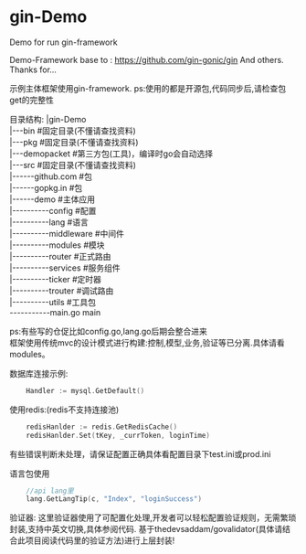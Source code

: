 # gin-Demo
Demo for run gin-framework


Demo-Framework base to : https://github.com/gin-gonic/gin
And others. 
Thanks for...

示例主体框架使用gin-framework.
ps:使用的都是开源包,代码同步后,请检查包get的完整性


目录结构:
|gin-Demo<br> 
|---bin          #固定目录(不懂请查找资料)<br> 
|---pkg          #固定目录(不懂请查找资料)<br> 
|---demopacket   #第三方包(工具)，编译时go会自动选择<br> 
|---src          #固定目录(不懂请查找资料)<br> 
|------github.com   #包<br> 
|------gopkg.in     #包<br> 
|------demo         #主体应用<br> 
|----------config      #配置<br> 
|----------lang        #语言<br> 
|----------middleware  #中间件<br> 
|----------modules     #模块<br> 
|----------router      #正式路由<br> 
|----------services    #服务组件<br> 
|----------ticker      #定时器<br> 
|----------trouter     #调试路由<br> 
|----------utils       #工具包<br> 
-----------main.go     main<br> 

ps:有些写的仓促比如config.go,lang.go后期会整合进来<br> 
框架使用传统mvc的设计模式进行构建:控制,模型,业务,验证等已分离.具体请看modules。

数据库连接示例:
```go
    Handler := mysql.GetDefault()
```

使用redis:(redis不支持连接池)

```go
    redisHanlder := redis.GetRedisCache()
    redisHanlder.Set(tKey, _currToken, loginTime)
```
有些错误判断未处理，请保证配置正确具体看配置目录下test.ini或prod.ini

语言包使用
```go
    //api lang里
    lang.GetLangTip(c, "Index", "loginSuccess")
```


验证器:
这里验证器使用了可配置化处理,开发者可以轻松配置验证规则，无需繁琐封装,支持中英文切换,具体参阅代码.
基于thedevsaddam/govalidator(具体请结合此项目阅读代码里的验证方法)进行上层封装!




